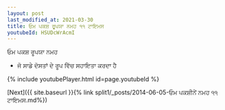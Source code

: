 ```yaml
---
layout: post
last_modified_at: 2021-03-30
title: ਓਮ ਪਕਸ਼ ਰੂਪਯਾ ਨਮਹ ੧੧ ਟਾਇਮਸ
youtubeId: HSUDcWrAcmI
---
```

 
 
 ਓਮ ਪਕਸ਼ ਰੂਪਯਾ ਨਮਹ  
 
 -  ਜੋ ਸਾਡੇ ਦੋਸਤਾਂ ਦੇ ਰੂਪ ਵਿੱਚ ਸਹਾਇਤਾ ਕਰਦਾ ਹੈ 
 
  
 
  
 
 
 
 
 
 


{% include youtubePlayer.html id=page.youtubeId %}
 
[Next]({{ site.baseurl }}{% link  split1/_posts/2014-06-05-ਓਮ ਪਕਸ਼ੀਨੇਂ ਨਮਹ ੧੧ ਟਾਇਮਸ.md%})
 
